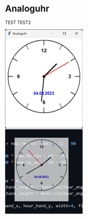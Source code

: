 # Analoguhr

TEST
TEST2
 
<img src="bilder/beispiel_01.jpg" alt="Alternativer Text" width="50%" height="50%">
<img src="bilder/beispiel_02.jpg" alt="Alternativer Text" width="50%" height="50%">